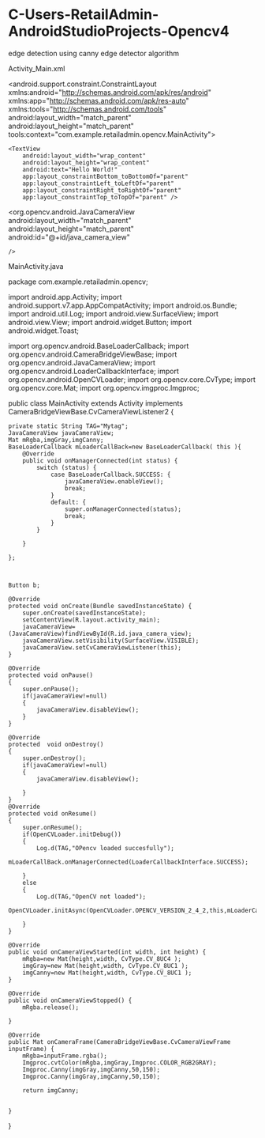 # C-Users-RetailAdmin-AndroidStudioProjects-Opencv4
edge detection using canny edge detector algorithm

Activity_Main.xml

<?xml version="1.0" encoding="utf-8"?>
<android.support.constraint.ConstraintLayout xmlns:android="http://schemas.android.com/apk/res/android"
    xmlns:app="http://schemas.android.com/apk/res-auto"
    xmlns:tools="http://schemas.android.com/tools"
    android:layout_width="match_parent"
    android:layout_height="match_parent"
    tools:context="com.example.retailadmin.opencv.MainActivity">

    <TextView
        android:layout_width="wrap_content"
        android:layout_height="wrap_content"
        android:text="Hello World!"
        app:layout_constraintBottom_toBottomOf="parent"
        app:layout_constraintLeft_toLeftOf="parent"
        app:layout_constraintRight_toRightOf="parent"
        app:layout_constraintTop_toTopOf="parent" />

<org.opencv.android.JavaCameraView
    android:layout_width="match_parent"
    android:layout_height="match_parent"
    android:id="@+id/java_camera_view"



    />



MainActivity.java


package com.example.retailadmin.opencv;

import android.app.Activity;
import android.support.v7.app.AppCompatActivity;
import android.os.Bundle;
import android.util.Log;
import android.view.SurfaceView;
import android.view.View;
import android.widget.Button;
import android.widget.Toast;

import org.opencv.android.BaseLoaderCallback;
import org.opencv.android.CameraBridgeViewBase;
import org.opencv.android.JavaCameraView;
import org.opencv.android.LoaderCallbackInterface;
import org.opencv.android.OpenCVLoader;
import org.opencv.core.CvType;
import org.opencv.core.Mat;
import org.opencv.imgproc.Imgproc;

public class MainActivity extends Activity implements CameraBridgeViewBase.CvCameraViewListener2 {

    private static String TAG="Mytag";
    JavaCameraView javaCameraView;
    Mat mRgba,imgGray,imgCanny;
    BaseLoaderCallback mLoaderCallBack=new BaseLoaderCallback( this ){
        @Override
        public void onManagerConnected(int status) {
            switch (status) {
                case BaseLoaderCallback.SUCCESS: {
                    javaCameraView.enableView();
                    break;
                }
                default: {
                    super.onManagerConnected(status);
                    break;
                }
            }

        }

    };



    Button b;

    @Override
    protected void onCreate(Bundle savedInstanceState) {
        super.onCreate(savedInstanceState);
        setContentView(R.layout.activity_main);
        javaCameraView=(JavaCameraView)findViewById(R.id.java_camera_view);
        javaCameraView.setVisibility(SurfaceView.VISIBLE);
        javaCameraView.setCvCameraViewListener(this);
    }

    @Override
    protected void onPause()
    {
        super.onPause();
        if(javaCameraView!=null)
        {
            javaCameraView.disableView();
        }
    }

    @Override
    protected  void onDestroy()
    {
        super.onDestroy();
        if(javaCameraView!=null)
        {
            javaCameraView.disableView();

        }
    }
    @Override
    protected void onResume()
    {
        super.onResume();
        if(OpenCVLoader.initDebug())
        {
            Log.d(TAG,"OPencv loaded succesfully");
            mLoaderCallBack.onManagerConnected(LoaderCallbackInterface.SUCCESS);

        }
        else
        {
            Log.d(TAG,"OpenCV not loaded");
            OpenCVLoader.initAsync(OpenCVLoader.OPENCV_VERSION_2_4_2,this,mLoaderCallBack);

        }
    }

    @Override
    public void onCameraViewStarted(int width, int height) {
        mRgba=new Mat(height,width, CvType.CV_8UC4 );
        imgGray=new Mat(height,width, CvType.CV_8UC1 );
        imgCanny=new Mat(height,width, CvType.CV_8UC1 );
    }

    @Override
    public void onCameraViewStopped() {
        mRgba.release();

    }

    @Override
    public Mat onCameraFrame(CameraBridgeViewBase.CvCameraViewFrame inputFrame) {
        mRgba=inputFrame.rgba();
        Imgproc.cvtColor(mRgba,imgGray,Imgproc.COLOR_RGB2GRAY);
        Imgproc.Canny(imgGray,imgCanny,50,150);
        Imgproc.Canny(imgGray,imgCanny,50,150);

        return imgCanny;


    }
}
